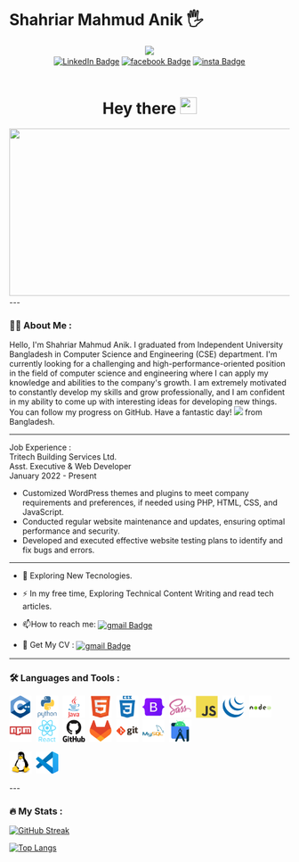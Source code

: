<h1>Shahriar Mahmud Anik 🖐️</h1>
<div id="header" align="center">
  <img src="https://media.giphy.com/media/M9gbBd9nbDrOTu1Mqx/giphy.gif" width="100"/>
</div>

<div id="badges" align="center">
  <a href="https://www.linkedin.com/in/sm-anik/"> <img src="https://img.shields.io/badge/LinkedIn-blue?style=for-the-badge&logo=linkedin&logoColor=white" alt="LinkedIn Badge"/></a>
  <a href="https://www.facebook.com/shahriarmahmud.anik"> <img src="https://img.shields.io/badge/Facebook-blue?style=for-the-badge&logo=facebook&logoColor=white" alt="facebook Badge"/></a>
  <a href="https://www.instagram.com/shahriar_mahmud_anik/"> <img src="https://img.shields.io/badge/Instagram-red?style=for-the-badge&logo=instagram&logoColor=white" alt="insta Badge"/></a>
              
</div>
<div align="center">
<img  src="https://komarev.com/ghpvc/?username=anik904&style=flat-square&color=blue" alt=""/>
</div>

<h1  align="center">
  Hey there
  <img src="https://media.giphy.com/media/hvRJCLFzcasrR4ia7z/giphy.gif" height="30px" width="30px"/>
</h1>
<div align="center">
  <img src="https://media.giphy.com/media/dWesBcTLavkZuG35MI/giphy.gif" width="600" height="300"/>
</div>
---

### :woman_technologist: About Me :
Hello, I'm Shahriar Mahmud Anik. I graduated from Independent University Bangladesh in Computer Science and Engineering (CSE) department. I'm currently looking for a challenging and high-performance-oriented position in the field of computer science and engineering where I can apply my knowledge and abilities to the company's growth. I am extremely motivated to constantly develop my skills and grow professionally, and I am confident in my ability to come up with interesting ideas for developing new things. You can follow my progress on GitHub. Have a fantastic day! <img src="https://media.giphy.com/media/WUlplcMpOCEmTGBtBW/giphy.gif" width="30"> from Bangladesh.
<hr>
Job Experience : </br>
Tritech Building Services Ltd. </br>
Asst. Executive & Web Developer </br>
January 2022 - Present </br>

- Customized WordPress themes and plugins to meet company
requirements and preferences, if needed using PHP, HTML, CSS, and
JavaScript.
- Conducted regular website maintenance and updates, ensuring
optimal performance and security.
- Developed and executed effective website testing plans to identify and
fix bugs and errors. </br>
<hr>

- :seedling: Exploring New Tecnologies.

- :zap: In my free time, Exploring Technical Content Writing and read tech articles.

- :mailbox:How to reach me:
  <a href="mailto:shahriarmahmud904@gmail.com"> <img src="https://img.shields.io/badge/Gmail-blue?style=for-the-badge&logo=gmail&logoColor=white" height="25px" width="70" align="center" alt="gmail Badge"/></a> 
  
- :dart: Get My CV :  <a href="https://drive.google.com/drive/folders/1-HF6rx92A_JDvriS1zNw7bAEEX8kM_8V?usp=sharing"> <img src="https://img.shields.io/badge/Get CV-red?style=for-the-badge&logo=GetCV&logoColor=white" height="25px" width="70" align="center" alt="gmail Badge"/></a>

---

### :hammer_and_wrench: Languages and Tools :

<div>
 
   <img src="https://github.com/devicons/devicon/blob/master/icons/cplusplus/cplusplus-original.svg" title="C++" alt="C++" width="40" height="40"/>&nbsp;
   <img src="https://github.com/devicons/devicon/blob/master/icons/python/python-original-wordmark.svg" title="Python" alt="Python" width="40" height="40"/>&nbsp;
   <img src="https://github.com/devicons/devicon/blob/master/icons/java/java-original-wordmark.svg" title="Java" alt="Java" width="40" height="40"/>&nbsp;
  <img src="https://github.com/devicons/devicon/blob/master/icons/html5/html5-original.svg" title="HTML5" alt="HTML" width="40" height="40"/>&nbsp;
  <img src="https://github.com/devicons/devicon/blob/master/icons/css3/css3-plain-wordmark.svg"  title="CSS3" alt="CSS" width="40" height="40"/>&nbsp;
  <img src="https://github.com/devicons/devicon/blob/master/icons/bootstrap/bootstrap-original.svg" title="Bootstrap" alt="BS" width="40" height="40"/>&nbsp;
  <img src="https://github.com/devicons/devicon/blob/master/icons/sass/sass-original.svg" title="Sass" alt="Scss" width="40" height="40"/>&nbsp;
  <img src="https://github.com/devicons/devicon/blob/master/icons/javascript/javascript-original.svg" title="JavaScript" alt="JavaScript" width="40" height="40"/>&nbsp;
  <img src="https://github.com/devicons/devicon/blob/master/icons/jquery/jquery-original.svg" title="jQuery" alt="jQuery" width="40" height="40"/>&nbsp;
  <img src="https://github.com/devicons/devicon/blob/master/icons/nodejs/nodejs-original-wordmark.svg" title="NodeJS" alt="NodeJS" width="40" height="40"/>&nbsp;
  <img src="https://github.com/devicons/devicon/blob/master/icons/npm/npm-original-wordmark.svg" title="Npm" alt="npm" width="40" height="40"/>&nbsp;
  <img src="https://github.com/devicons/devicon/blob/master/icons/react/react-original-wordmark.svg" title="React" alt="React" width="40" height="40"/>&nbsp;
  <img src="https://github.com/devicons/devicon/blob/master/icons/github/github-original-wordmark.svg" title="Github" alt="Ghub " width="40" height="40"/>&nbsp;
  <img src="https://github.com/devicons/devicon/blob/master/icons/gitlab/gitlab-original.svg" title="GitLab" alt="GLab" width="40" height="40"/>&nbsp;
  <img src="https://github.com/devicons/devicon/blob/master/icons/git/git-original-wordmark.svg" title="Git" alt="Git" width="40" height="40"/>&nbsp;
  <img src="https://github.com/devicons/devicon/blob/master/icons/mysql/mysql-original-wordmark.svg" title="MySQL"  alt="MySQL" width="40" height="40"/>&nbsp;
   <img src="https://github.com/devicons/devicon/blob/master/icons/androidstudio/androidstudio-original.svg" title="Android Studio"  alt="Android Studio" width="40" height="40"/>&nbsp;

  <img src="https://github.com/devicons/devicon/blob/master/icons/linux/linux-original.svg" title="Linux"  alt="linux" width="40" height="40"/>&nbsp;
  <img src="https://github.com/devicons/devicon/blob/master/icons/vscode/vscode-original.svg" title="VS code" alt="Vs code" width="40" height="40"/>
  
</div>
---

### :fire: My Stats :
[![GitHub Streak](http://github-readme-streak-stats.herokuapp.com?user=anik904&theme=dracula)](https://git.io/streak-stats)

[![Top Langs](https://github-readme-stats.vercel.app/api/top-langs/?username=anik904&layout=compact&theme=vision-friendly-dark)](https://github.com/anuraghazra/github-readme-stats)


<!-- 
- 🔭 I’m currently working on ...
- 🌱 I’m currently learning ...
- 👯 I’m looking to collaborate on ...
- 🤔 I’m looking for help with ...
- 💬 Ask me about ...
- 📫 How to reach me: ...
- 😄 Pronouns: ...
- ⚡ Fun fact: ...
 -->
